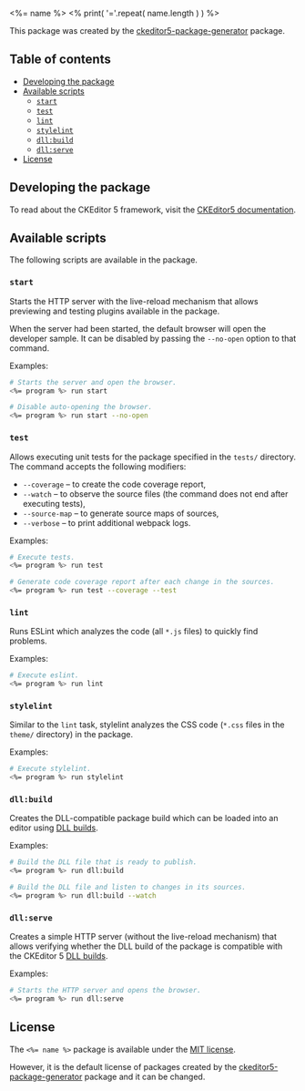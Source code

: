 <%= name %>
<% print( '='.repeat( name.length ) ) %>

This package was created by the [ckeditor5-package-generator](https://www.npmjs.com/package/ckeditor5-package-generator) package.

## Table of contents

* [Developing the package](#developing-the-package)
* [Available scripts](#available-scripts)
    * [`start`](#start)
    * [`test`](#test)
    * [`lint`](#lint)
    * [`stylelint`](#stylelint)
    * [`dll:build`](#dllbuild)
    * [`dll:serve`](#dllserve)
* [License](#license)

## Developing the package

To read about the CKEditor 5 framework, visit the [CKEditor5 documentation](https://ckeditor.com/docs/ckeditor5/latest/framework/index.html).

## Available scripts

The following scripts are available in the package.

### `start`

Starts the HTTP server with the live-reload mechanism that allows previewing and testing plugins available in the package.

When the server had been started, the default browser will open the developer sample. It can be disabled by passing the `--no-open` option to that command.

Examples:

```bash
# Starts the server and open the browser.
<%= program %> run start

# Disable auto-opening the browser.
<%= program %> run start --no-open
```

### `test`

Allows executing unit tests for the package specified in the `tests/` directory. The command accepts the following modifiers:

* `--coverage` – to create the code coverage report,
* `--watch` – to observe the source files (the command does not end after executing tests),
* `--source-map` – to generate source maps of sources,
* `--verbose` – to print additional webpack logs.

Examples:

```bash
# Execute tests.
<%= program %> run test

# Generate code coverage report after each change in the sources.
<%= program %> run test --coverage --test
```

### `lint`

Runs ESLint which analyzes the code (all `*.js` files) to quickly find problems.

Examples:

```bash
# Execute eslint.
<%= program %> run lint
```

### `stylelint`

Similar to the `lint` task, stylelint analyzes the CSS code (`*.css` files in the `theme/` directory) in the package.

Examples:

```bash
# Execute stylelint.
<%= program %> run stylelint
```

### `dll:build`

Creates the DLL-compatible package build which can be loaded into an editor using [DLL builds](https://ckeditor.com/docs/ckeditor5/latest/builds/guides/development/dll-builds.html).

Examples:

```bash
# Build the DLL file that is ready to publish.
<%= program %> run dll:build

# Build the DLL file and listen to changes in its sources.
<%= program %> run dll:build --watch
```

### `dll:serve`

Creates a simple HTTP server (without the live-reload mechanism) that allows verifying whether the DLL build of the package is compatible with the CKEditor 5 [DLL builds](https://ckeditor.com/docs/ckeditor5/latest/builds/guides/development/dll-builds.html).

Examples:

```bash
# Starts the HTTP server and opens the browser.
<%= program %> run dll:serve
```

## License

The `<%= name %>` package is available under the [MIT license](https://opensource.org/licenses/MIT).

However, it is the default license of packages created by the [ckeditor5-package-generator](https://www.npmjs.com/package/ckeditor5-package-generator) package and it can be changed.
